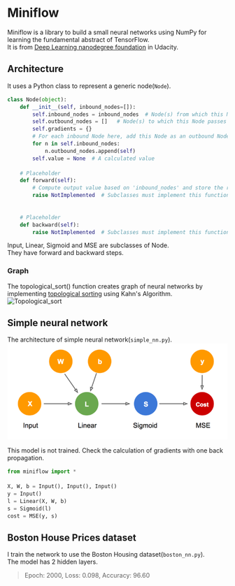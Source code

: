 # Miniflow  

Miniflow is a library to build a small neural networks using NumPy for learning the fundamental abstract of TensorFlow.  
It is from [Deep Learning nanodegree foundation](https://www.udacity.com/course/deep-learning-nanodegree-foundation--nd101) in Udacity.  
  
## Architecture
It uses a Python class to represent a generic node(`Node`).    

```python
class Node(object):
    def __init__(self, inbound_nodes=[]):
        self.inbound_nodes = inbound_nodes  # Node(s) from which this Node receives values
        self.outbound_nodes = []   # Node(s) to which this Node passes values
        self.gradients = {}
        # For each inbound Node here, add this Node as an outbound Node to _that_ Node.
        for n in self.inbound_nodes:
            n.outbound_nodes.append(self)
        self.value = None  # A calculated value

    # Placeholder
    def forward(self):
        # Compute output value based on 'inbound_nodes' and store the result in self.value.
        raise NotImplemented  # Subclasses must implement this function to avoid errors.
    

    # Placeholder
    def backward(self):
        raise NotImplemented  # Subclasses must implement this function to avoid errors.
```

Input, Linear, Sigmoid and MSE are subclasses of Node.   
They have forward and backward steps.  

### Graph 
The topological_sort() function creates graph of neural networks by implementing [topological sorting](http://pooh-explorer.tistory.com/51) using Kahn's Algorithm.     
![Topological_sort](http://www.stoimen.com/blog/wp-content/uploads/2012/10/2.-Topological-Sort.png)  

## Simple neural network
The architecture of simple neural network(`simple_nn.py`).   
![simple_nn](./img/simple_nn.png)   

This model is not trained. Check the calculation of gradients with one back propagation.  

```python
from miniflow import *

X, W, b = Input(), Input(), Input()
y = Input()
l = Linear(X, W, b)
s = Sigmoid(l)
cost = MSE(y, s)
```
  
## Boston House Prices dataset
I train the network to use the Boston Housing dataset(`boston_nn.py`).  
The model has  2 hidden layers. 
> Epoch: 2000, Loss: 0.098, Accuracy: 96.60
